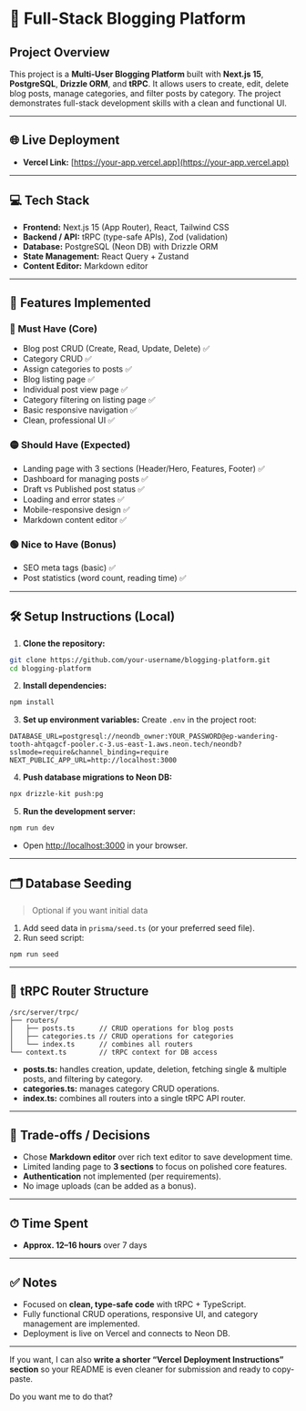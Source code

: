 # 📝 Full-Stack Blogging Platform

## Project Overview

This project is a **Multi-User Blogging Platform** built with **Next.js 15**, **PostgreSQL**, **Drizzle ORM**, and **tRPC**. It allows users to create, edit, delete blog posts, manage categories, and filter posts by category. The project demonstrates full-stack development skills with a clean and functional UI.

---

## 🌐 Live Deployment

* **Vercel Link:** [https://your-app.vercel.app](https://your-app.vercel.app)

---

## 💻 Tech Stack

* **Frontend:** Next.js 15 (App Router), React, Tailwind CSS
* **Backend / API:** tRPC (type-safe APIs), Zod (validation)
* **Database:** PostgreSQL (Neon DB) with Drizzle ORM
* **State Management:** React Query + Zustand
* **Content Editor:** Markdown editor

---

## 🚀 Features Implemented

### 🔴 Must Have (Core)

* Blog post CRUD (Create, Read, Update, Delete) ✅
* Category CRUD ✅
* Assign categories to posts ✅
* Blog listing page ✅
* Individual post view page ✅
* Category filtering on listing page ✅
* Basic responsive navigation ✅
* Clean, professional UI ✅

### 🟡 Should Have (Expected)

* Landing page with 3 sections (Header/Hero, Features, Footer) ✅
* Dashboard for managing posts ✅
* Draft vs Published post status ✅
* Loading and error states ✅
* Mobile-responsive design ✅
* Markdown content editor ✅

### 🟢 Nice to Have (Bonus)

* SEO meta tags (basic) ✅
* Post statistics (word count, reading time) ✅

---

## 🛠 Setup Instructions (Local)

1. **Clone the repository:**

```bash
git clone https://github.com/your-username/blogging-platform.git
cd blogging-platform
```

2. **Install dependencies:**

```bash
npm install
```

3. **Set up environment variables:**
   Create `.env` in the project root:

```env
DATABASE_URL=postgresql://neondb_owner:YOUR_PASSWORD@ep-wandering-tooth-ahtqagcf-pooler.c-3.us-east-1.aws.neon.tech/neondb?sslmode=require&channel_binding=require
NEXT_PUBLIC_APP_URL=http://localhost:3000
```

4. **Push database migrations to Neon DB:**

```bash
npx drizzle-kit push:pg
```

5. **Run the development server:**

```bash
npm run dev
```

* Open [http://localhost:3000](http://localhost:3000) in your browser.

---

## 🗂 Database Seeding

> Optional if you want initial data

1. Add seed data in `prisma/seed.ts` (or your preferred seed file).
2. Run seed script:

```bash
npm run seed
```

---

## 🧩 tRPC Router Structure

```
/src/server/trpc/
├── routers/
│   ├── posts.ts      // CRUD operations for blog posts
│   ├── categories.ts // CRUD operations for categories
│   └── index.ts      // combines all routers
└── context.ts        // tRPC context for DB access
```

* **posts.ts:** handles creation, update, deletion, fetching single & multiple posts, and filtering by category.
* **categories.ts:** manages category CRUD operations.
* **index.ts:** combines all routers into a single tRPC API router.

---

## 📌 Trade-offs / Decisions

* Chose **Markdown editor** over rich text editor to save development time.
* Limited landing page to **3 sections** to focus on polished core features.
* **Authentication** not implemented (per requirements).
* No image uploads (can be added as a bonus).

---

## ⏱ Time Spent

* **Approx. 12–16 hours** over 7 days

---

## ✅ Notes

* Focused on **clean, type-safe code** with tRPC + TypeScript.
* Fully functional CRUD operations, responsive UI, and category management are implemented.
* Deployment is live on Vercel and connects to Neon DB.

---

If you want, I can also **write a shorter “Vercel Deployment Instructions” section** so your README is even cleaner for submission and ready to copy-paste.

Do you want me to do that?
